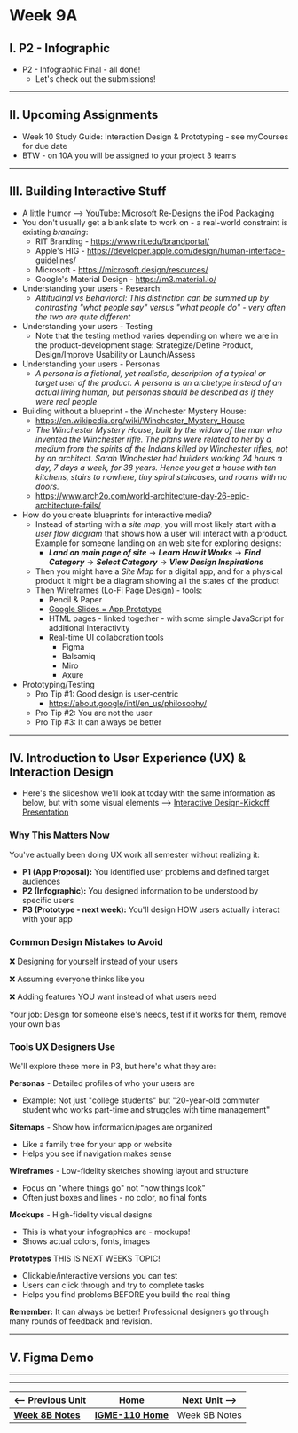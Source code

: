 # Week 9A

## I. P2 - Infographic 

- P2 - Infographic Final - all done!
  - Let's check out the submissions!
 
---

## II. Upcoming Assignments

- Week 10 Study Guide: Interaction Design & Prototyping - see myCourses for due date
- BTW - on 10A you will be assigned to your project 3 teams

---

## III.  Building Interactive Stuff
- A little humor --> [YouTube: Microsoft Re-Designs the iPod Packaging](https://www.youtube.com/watch?v=EUXnJraKM3k)
- You don't usually get a blank slate to work on - a real-world constraint is existing *branding*:
  - RIT Branding - https://www.rit.edu/brandportal/
  - Apple's HIG - https://developer.apple.com/design/human-interface-guidelines/
  - Microsoft - https://microsoft.design/resources/
  - Google's Material Design - https://m3.material.io/
- Understanding your users - Research:
  - *Attitudinal vs Behavioral: This distinction can be summed up by contrasting "what people say" versus "what people do"  - very often the two are quite different*
- Understanding your users - Testing
  - Note that the testing method varies depending on where we are in the product-development stage: Strategize/Define Product, Design/Improve Usability or Launch/Assess
- Understanding your users - Personas
  - *A persona is a fictional, yet realistic, description of a typical or target user of the product. A persona is an archetype instead of an actual living human, but personas should be described as if they were real people*
- Building without a blueprint - the Winchester Mystery House:
  - https://en.wikipedia.org/wiki/Winchester_Mystery_House
  - *The Winchester Mystery House, built by the widow of the man who invented the Winchester rifle. The plans were related to her by a medium from the spirits of the Indians killed by Winchester rifles, not by an architect. Sarah Winchester had builders working 24 hours a day, 7 days a week, for 38 years. Hence you get a house with ten kitchens, stairs to nowhere, tiny spiral staircases, and rooms with no doors.*
  - https://www.arch2o.com/world-architecture-day-26-epic-architecture-fails/
- How do you create blueprints for interactive media?
  - Instead of starting with a *site map*, you will most likely start with a *user flow diagram* that shows how a user will interact with a product. Example for someone landing on an  web site for exploring designs:
    - ***Land on main page of site*** -> ***Learn How it Works*** -> ***Find Category*** -> ***Select Category*** -> ***View Design Inspirations***
  - Then you might have a *Site Map* for a digital app, and for a physical product it might be a diagram showing all the states of the product
  - Then Wireframes (Lo-Fi Page Design) - tools:
    - Pencil & Paper
    - [Google Slides = App Prototype](https://medium.com/@gkulowiec/google-slides-app-prototype-23e5d4b76e92)
    - HTML pages - linked together - with some simple JavaScript for additional Interactivity
    - Real-time UI collaboration tools
      - Figma
      - Balsamiq
      - Miro
      - Axure
- Prototyping/Testing
  - Pro Tip #1: Good design is user-centric
    - https://about.google/intl/en_us/philosophy/
  - Pro Tip #2: You are not the user
  - Pro Tip #3: It can always be better
 
---


## IV. Introduction to User Experience (UX) & Interaction Design

- Here's the slideshow we'll look at today with the same information as below, but with some visual elements --> [Interactive Design-Kickoff Presentation](https://docs.google.com/presentation/d/13xpDuO9XmoS9RJmCUr37Ir8j7uPLeXhY/)

### Why This Matters Now
You've actually been doing UX work all semester without realizing it:
- **P1 (App Proposal):** You identified user problems and defined target audiences
- **P2 (Infographic):** You designed information to be understood by specific users
- **P3 (Prototype - next week):** You'll design HOW users actually interact with your app

### Common Design Mistakes to Avoid
❌ Designing for yourself instead of your users

❌ Assuming everyone thinks like you

❌ Adding features YOU want instead of what users need

Your job: Design for someone else's needs, test if it works for them, remove your own bias

### Tools UX Designers Use
We'll explore these more in P3, but here's what they are:

**Personas** - Detailed profiles of who your users are
- Example: Not just "college students" but "20-year-old commuter student who works part-time and struggles with time management"

**Sitemaps** - Show how information/pages are organized
- Like a family tree for your app or website
- Helps you see if navigation makes sense

**Wireframes** - Low-fidelity sketches showing layout and structure
- Focus on "where things go" not "how things look"
- Often just boxes and lines - no color, no final fonts

**Mockups** - High-fidelity visual designs
- This is what your infographics are - mockups!
- Shows actual colors, fonts, images

**Prototypes** 
THIS IS NEXT WEEKS TOPIC!
- Clickable/interactive versions you can test
- Users can click through and try to complete tasks
- Helps you find problems BEFORE you build the real thing

**Remember:** It can always be better! Professional designers go through many rounds of feedback and revision.

---

## V. Figma Demo
 

---
---

| <-- Previous Unit | Home | Next Unit -->
| --- | --- | --- 
|   [**Week 8B Notes**](8B.md)  |  [**IGME-110 Home**](../) | Week 9B Notes
